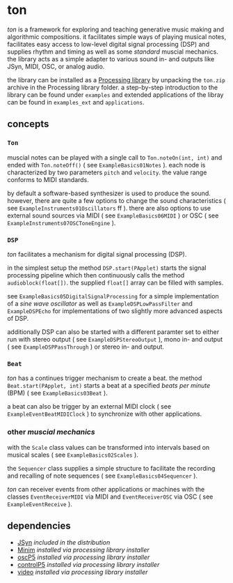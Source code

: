 # ton

*ton* is a framework for exploring and teaching generative music making and algorithmic compositions. it facilitates simple ways of playing musical notes, facilitates easy access to low-level digital signal processing (DSP) and supplies rhythm and timing as well as some *standard* muscial mechanics. the library acts as a simple adapter to various sound in- and outputs like JSyn, MIDI, OSC, or analog audio.

the library can be installed as a [Processing library](https://processing.org/reference/libraries/) by unpacking the `ton.zip` archive in the Processing library folder. a step-by-step introduction to the library can be found under `examples` and extended applications of the libray can be found in `examples_ext` and `applications`.

## concepts

### `Ton`

muscial notes can be played with a single call to `Ton.noteOn(int, int)` and ended with `Ton.noteOff()` ( see `ExampleBasics01Notes` ). each node is characterized by two parameters `pitch` and `velocity`. the value range conforms to MIDI standards.

by default a software-based synthesizer is used to produce the sound. however, there are quite a few options to change the sound characteristics ( see `ExampleInstruments01Oscillators` ff ). there are also options to use external sound sources via MIDI ( see `ExampleBasics06MIDI` ) or OSC ( see `ExampleInstruments07OSCToneEngine` ).

### `DSP`

*ton* facilitates a mechanism for digital signal processing (DSP).

in the simplest setup the method `DSP.start(PApplet)` starts the signal processing pipeline which then continuously calls the method `audioblock(float[])`. the supplied `float[]` array can be filled with samples.

see `ExampleBasics05DigitalSignalProcessing` for a simple implementation of a *sine wave oscillator* as well as `ExampleDSPLowPassFilter` and `ExampleDSPEcho` for implementations of two slightly more advanced aspects of DSP.

additionally DSP can also be started with a different paramter set to either run with stereo output ( see `ExampleDSPStereoOutput` ), mono in- and output ( see `ExampleDSPPassThrough` ) or stereo in- and output.

### `Beat`

*ton* has a continues trigger mechanism to create a beat. the method `Beat.start(PApplet, int)` starts a beat at a specified *beats per minute* (BPM) ( see `ExampleBasics03Beat` ). 

a beat can also be trigger by an external MIDI clock ( see `ExampleEventBeatMIDIClock` ) to synchronize with other applications.

### other *muscial mechanics*

with the `Scale` class values can be transformed into intervals based on musical scales ( see `ExampleBasics02Scales` ).

the `Sequencer` class supplies a simple structure to facilitate the recording and recalling of note sequences ( see `ExampleBasics04Sequencer` ).

*ton* can receiver events from other applications or machines with the classes `EventReceiverMIDI` via MIDI and `EventReceiverOSC` via OSC ( see `ExampleEventReceive` ).

## dependencies

- [JSyn](https://github.com/philburk/jsyn/) *included in the distribution*
- [Minim](http://code.compartmental.net/tools/minim/) *installed via processing library installer*
- [oscP5](http://sojamo.de/code/) *installed via processing library installer*
- [controlP5](http://sojamo.de/code/) *installed via processing library installer*
- [video](https://processing.org/reference/libraries/video/) *installed via processing library installer* 
